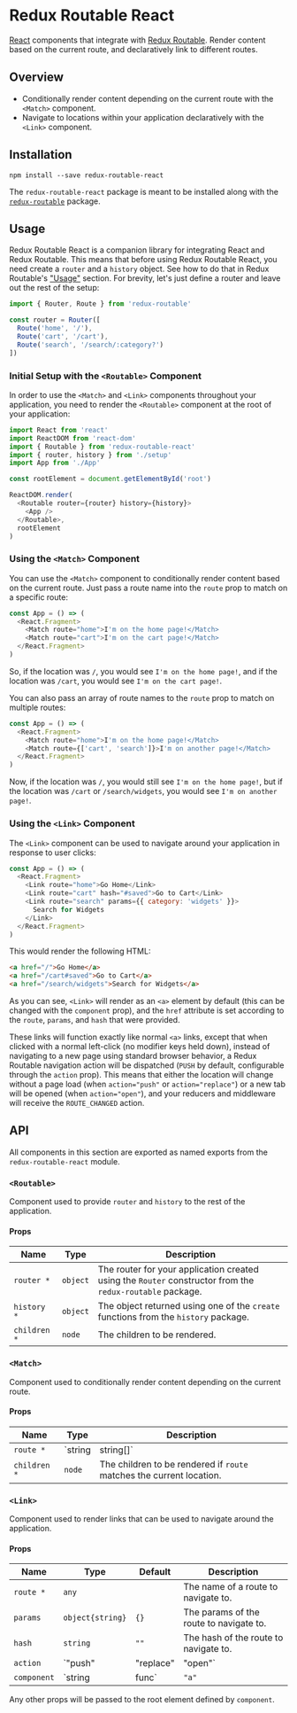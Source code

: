 # Redux Routable React

[React](https://reactjs.org/) components that integrate with [Redux
Routable](https://www.npmjs.com/package/redux-routable). Render content based on
the current route, and declaratively link to different routes.

## Overview

- Conditionally render content depending on the current route with the `<Match>`
  component.
- Navigate to locations within your application declaratively with the `<Link>`
  component.

## Installation

```shell
npm install --save redux-routable-react
```

The `redux-routable-react` package is meant to be installed along with the
[`redux-routable`](https://www.npmjs.com/package/redux-routable#installation)
package.

## Usage

Redux Routable React is a companion library for integrating React and Redux
Routable. This means that before using Redux Routable React, you need create a
`router` and a `history` object. See how to do that in Redux Routable's
["Usage"](https://www.npmjs.com/package/redux-routable#usage) section. For
brevity, let's just define a router and leave out the rest of the setup:

```javascript
import { Router, Route } from 'redux-routable'

const router = Router([
  Route('home', '/'),
  Route('cart', '/cart'),
  Route('search', '/search/:category?')
])
```

### Initial Setup with the `<Routable>` Component

In order to use the `<Match>` and `<Link>` components throughout your
application, you need to render the `<Routable>` component at the root of your
application:

```javascript
import React from 'react'
import ReactDOM from 'react-dom'
import { Routable } from 'redux-routable-react'
import { router, history } from './setup'
import App from './App'

const rootElement = document.getElementById('root')

ReactDOM.render(
  <Routable router={router} history={history}>
    <App />
  </Routable>,
  rootElement
)
```

### Using the `<Match>` Component

You can use the `<Match>` component to conditionally render content based on the
current route. Just pass a route name into the `route` prop to match on a
specific route:

```javascript
const App = () => (
  <React.Fragment>
    <Match route="home">I'm on the home page!</Match>
    <Match route="cart">I'm on the cart page!</Match>
  </React.Fragment>
)
```

So, if the location was `/`, you would see `I'm on the home page!`, and if the
location was `/cart`, you would see `I'm on the cart page!`.

You can also pass an array of route names to the `route` prop to match on
multiple routes:

```javascript
const App = () => (
  <React.Fragment>
    <Match route="home">I'm on the home page!</Match>
    <Match route={['cart', 'search']}>I'm on another page!</Match>
  </React.Fragment>
)
```

Now, if the location was `/`, you would still see `I'm on the home page!`, but
if the location was `/cart` or `/search/widgets`, you would see `I'm on another
page!`.

### Using the `<Link>` Component

The `<Link>` component can be used to navigate around your application in
response to user clicks:

```javascript
const App = () => (
  <React.Fragment>
    <Link route="home">Go Home</Link>
    <Link route="cart" hash="#saved">Go to Cart</Link>
    <Link route="search" params={{ category: 'widgets' }}>
      Search for Widgets
    </Link>
  </React.Fragment>
)
```

This would render the following HTML:

```html
<a href="/">Go Home</a>
<a href="/cart#saved">Go to Cart</a>
<a href="/search/widgets">Search for Widgets</a>
```

As you can see, `<Link>` will render as an `<a>` element by default (this can be
changed with the `component` prop), and the `href` attribute is set according to
the `route`, `params`, and `hash` that were provided.

These links will function exactly like normal `<a>` links, except that when
clicked with a normal left-click (no modifier keys held down), instead of
navigating to a new page using standard browser behavior, a Redux Routable
navigation action will be dispatched (`PUSH` by default, configurable through
the `action` prop). This means that either the location will change without a
page load (when `action="push"` or `action="replace"`) or a new tab will be
opened (when `action="open"`), and your reducers and middleware will receive the
`ROUTE_CHANGED` action.

## API

All components in this section are exported as named exports from the
`redux-routable-react` module.

### `<Routable>`

Component used to provide `router` and `history` to the rest of the application.

#### Props

| Name         | Type     | Description                                                                                               |
| ------------ | -------- | --------------------------------------------------------------------------------------------------------- |
| `router *`   | `object` | The router for your application created using the `Router` constructor from the `redux-routable` package. |
| `history *`  | `object` | The object returned using one of the `create` functions from the `history` package.                       |
| `children *` | `node`   | The children to be rendered.                                                                              |

### `<Match>`

Component used to conditionally render content depending on the current route.

#### Props

| Name         | Type                | Description                                                          |
| ------------ | ------------------- | -------------------------------------------------------------------- |
| `route *`    | `string | string[]` | A route name or names to match against the current location.         |
| `children *` | `node`              | The children to be rendered if `route` matches the current location. |

### `<Link>`

Component used to render links that can be used to navigate around the
application.

#### Props

| Name        | Type                          | Default  | Description                                                                   |
| ----------- | ----------------------------- | -------- | ----------------------------------------------------------------------------- |
| `route *`   | `any`                         |          | The name of a route to navigate to.                                           |
| `params`    | `object{string}`              | `{}`     | The params of the route to navigate to.                                       |
| `hash`      | `string`                      | `""`     | The hash of the route to navigate to.                                         |
| `action`    | `"push" | "replace" | "open"` | `"push"` | Indicates which Redux Routable action to dispatch when the `Link` is clicked. |
| `component` | `string | func`               | `"a"`    | The React component to render for the `Link`.                                 |

Any other props will be passed to the root element defined by `component`.
